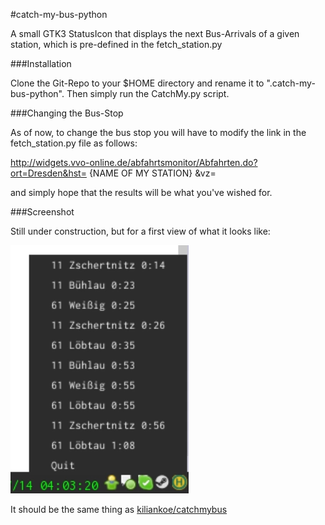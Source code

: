 #catch-my-bus-python

A small GTK3 StatusIcon that displays the next Bus-Arrivals of a given station, which is pre-defined
in the fetch_station.py


###Installation

Clone the Git-Repo to your $HOME directory and rename it to ".catch-my-bus-python". Then simply run
the CatchMy.py script.

###Changing the Bus-Stop

As of now, to change the bus stop you will have to modify the link in the fetch_station.py file as follows:

http://widgets.vvo-online.de/abfahrtsmonitor/Abfahrten.do?ort=Dresden&hst= {NAME OF MY STATION} &vz=

and simply hope that the results will be what you've wished for.

###Screenshot

Still under construction, but for a first view of what it looks like:

![screenshot](./screenshot.png)

It should be the same thing as [kiliankoe/catchmybus](https://github.com/kiliankoe/catchmybus)